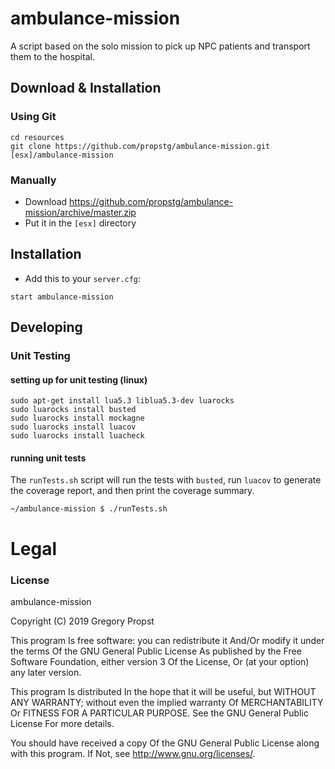 # ambulance-mission
A script based on the solo mission to pick up NPC patients and transport them to the hospital.

## Download & Installation

### Using Git
```
cd resources
git clone https://github.com/propstg/ambulance-mission.git [esx]/ambulance-mission
```

### Manually
- Download https://github.com/propstg/ambulance-mission/archive/master.zip
- Put it in the `[esx]` directory

## Installation
- Add this to your `server.cfg`:

```
start ambulance-mission
```

## Developing

### Unit Testing

#### setting up for unit testing (linux)
```
sudo apt-get install lua5.3 liblua5.3-dev luarocks
sudo luarocks install busted
sudo luarocks install mockagne
sudo luarocks install luacov
sudo luarocks install luacheck
```

#### running unit tests
The `runTests.sh` script will run the tests with `busted`, run `luacov` to generate the coverage report, and then print the coverage summary.
```
~/ambulance-mission $ ./runTests.sh
```

# Legal
### License
ambulance-mission

Copyright (C) 2019 Gregory Propst

This program Is free software: you can redistribute it And/Or modify it under the terms Of the GNU General Public License As published by the Free Software Foundation, either version 3 Of the License, Or (at your option) any later version.

This program Is distributed In the hope that it will be useful, but WITHOUT ANY WARRANTY; without even the implied warranty Of MERCHANTABILITY Or FITNESS FOR A PARTICULAR PURPOSE. See the GNU General Public License For more details.

You should have received a copy Of the GNU General Public License along with this program. If Not, see http://www.gnu.org/licenses/.
